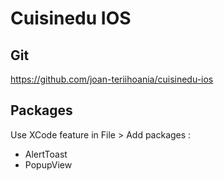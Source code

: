 # Cuisinedu IOS
## Git
https://github.com/joan-teriihoania/cuisinedu-ios

## Packages
Use XCode feature in File > Add packages :
 - AlertToast
 - PopupView
